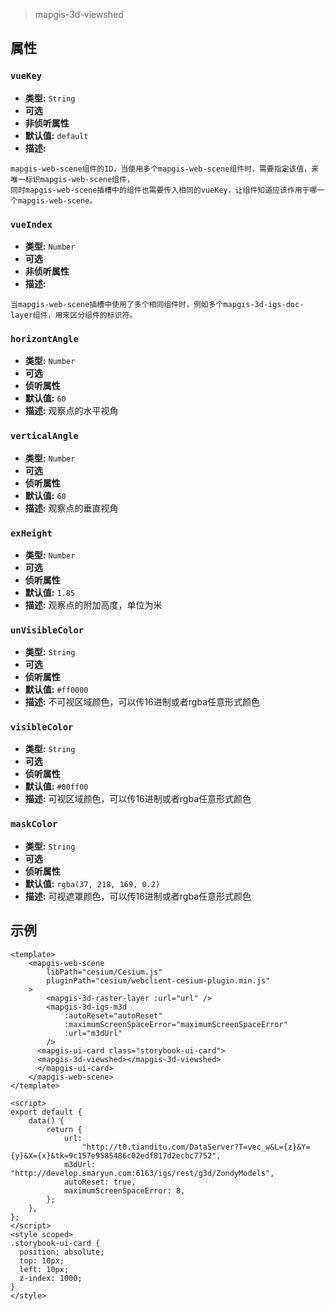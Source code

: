 > mapgis-3d-viewshed

## 属性
### `vueKey`

- **类型:** `String`
- **可选**
- **非侦听属性**
- **默认值:** `default`
- **描述:**

```
mapgis-web-scene组件的ID，当使用多个mapgis-web-scene组件时，需要指定该值，来唯一标识mapgis-web-scene组件，
同时mapgis-web-scene插槽中的组件也需要传入相同的vueKey，让组件知道应该作用于哪一个mapgis-web-scene。
```

### `vueIndex`

- **类型:** `Number`
- **可选**
- **非侦听属性**
- **描述:**

```
当mapgis-web-scene插槽中使用了多个相同组件时，例如多个mapgis-3d-igs-doc-layer组件，用来区分组件的标识符。
```

### `horizontAngle`

- **类型:** `Number`
- **可选**
- **侦听属性**
- **默认值:** `60`
- **描述:** 观察点的水平视角

### `verticalAngle`

- **类型:** `Number`
- **可选**
- **侦听属性**
- **默认值:** `60`
- **描述:** 观察点的垂直视角

### `exHeight`
- **类型:** `Number`
- **可选**
- **侦听属性**
- **默认值:** `1.85`
- **描述:** 观察点的附加高度，单位为米

### `unVisibleColor`

- **类型:** `String`
- **可选**
- **侦听属性**
- **默认值:** `#ff0000`
- **描述:** 不可视区域颜色，可以传16进制或者rgba任意形式颜色

### `visibleColor`

- **类型:** `String`
- **可选**
- **侦听属性**
- **默认值:** `#00ff00`
- **描述:** 可视区域颜色，可以传16进制或者rgba任意形式颜色

### `maskColor`

- **类型:** `String`
- **可选**
- **侦听属性**
- **默认值:** `rgba(37, 218, 169, 0.2)`
- **描述:** 可视遮罩颜色，可以传16进制或者rgba任意形式颜色


## 示例

```vue
<template>
    <mapgis-web-scene
        libPath="cesium/Cesium.js"
        pluginPath="cesium/webclient-cesium-plugin.min.js"
    >
        <mapgis-3d-raster-layer :url="url" />
        <mapgis-3d-igs-m3d
            :autoReset="autoReset"
            :maximumScreenSpaceError="maximumScreenSpaceError"
            :url="m3dUrl"
        />
      <mapgis-ui-card class="storybook-ui-card">
      <mapgis-3d-viewshed></mapgis-3d-viewshed>
      </mapgis-ui-card>
    </mapgis-web-scene>
</template>

<script>
export default {
    data() {
        return {
            url:
                "http://t0.tianditu.com/DataServer?T=vec_w&L={z}&Y={y}&X={x}&tk=9c157e9585486c02edf817d2ecbc7752",
            m3dUrl: "http://develop.smaryun.com:6163/igs/rest/g3d/ZondyModels",
            autoReset: true,
            maximumScreenSpaceError: 8,
        };
    },
};
</script>
<style scoped>
.storybook-ui-card {
  position: absolute;
  top: 10px;
  left: 10px;
  z-index: 1000;
}
</style>
```